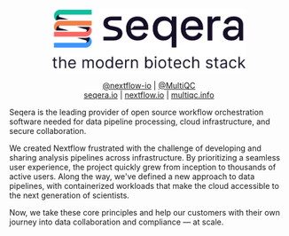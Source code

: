 <p align="center">
  <a href="https://seqera.io/">
    <picture>
        <source media="(prefers-color-scheme: dark)" width="350" srcset="https://raw.githubusercontent.com/seqeralabs/.github/master/profile/images/seqera_darkbg.png">
        <img alt="Seqera Labs Logo" width="350" src="https://raw.githubusercontent.com/seqeralabs/.github/master/profile/images/seqera.png">
    </picture>
  </a>
</p>


<p align="center">
  <a href="https://github.com/nextflow-io/">@nextflow-io</a> |
  <a href="https://github.com/MultiQC">@MultiQC</a>
  <br>
  <a href="https://seqera.io">seqera.io</a> |
  <a href="https://nextflow.io">nextflow.io</a> |
  <a href="https://multiqc.info">multiqc.info</a>
</p>

Seqera is the leading provider of open source workflow orchestration software needed for data pipeline processing, cloud infrastructure, and secure collaboration.

We created Nextflow frustrated with the challenge of developing and sharing analysis pipelines across infrastructure. By prioritizing a seamless user experience, the project quickly grew from inception to thousands of active users. Along the way, we've defined a new approach to data pipelines, with containerized workloads that make the cloud accessible to the next generation of scientists.

Now, we take these core principles and help our customers with their own journey into data collaboration and compliance — at scale.
